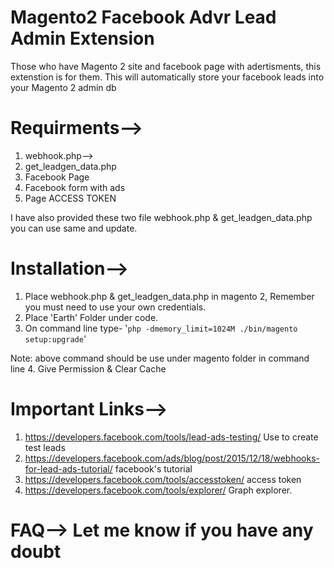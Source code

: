 # Magento2 Facebook Advr Lead Admin Extension

Those who have Magento 2 site and facebook page with adertisments, this extenstion is for them. This will automatically store your facebook leads into your Magento 2 admin db 

# Requirments-->
1. webhook.php--> 
2. get_leadgen_data.php
3. Facebook Page
4. Facebook form with ads
5. Page ACCESS TOKEN

 I have also provided these two file webhook.php & get_leadgen_data.php you can use same and update. 

# Installation--> 
1. Place webhook.php & get_leadgen_data.php in magento 2, Remember you must need to use your own credentials. 
2. Place 'Earth' Folder under code.
3. On command line type-  '```php -dmemory_limit=1024M ./bin/magento setup:upgrade```'

Note: above command should be use under magento folder in command line
4. Give Permission & Clear Cache

# Important Links-->
1. https://developers.facebook.com/tools/lead-ads-testing/  Use to create test leads
2. https://developers.facebook.com/ads/blog/post/2015/12/18/webhooks-for-lead-ads-tutorial/  facebook's tutorial
3. https://developers.facebook.com/tools/accesstoken/  access token
4. https://developers.facebook.com/tools/explorer/ Graph explorer.


# FAQ--> Let me know if you have any doubt
